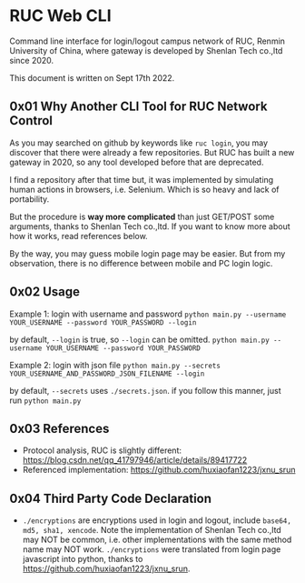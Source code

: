 # RUC Web CLI

Command line interface for login/logout campus network of RUC, Renmin University of China, where gateway is developed by Shenlan Tech co.,ltd since 2020. 

This document is written on Sept 17th 2022.

## 0x01 Why Another CLI Tool for RUC Network Control

As you may searched on github by keywords like `ruc login`, you may discover that there were already a few repositories. But RUC has built a new gateway in 2020, so any tool developed before that are deprecated. 

I find a repository after that time but, it was implemented by simulating human actions in browsers, i.e. Selenium. Which is so heavy and lack of portability.

But the procedure is **way more complicated** than just GET/POST some arguments, thanks to Shenlan Tech co.,ltd. If you want to know more about how it works, read references below.

By the way, you may guess mobile login page may be easier. But from my observation, there is no difference between mobile and PC login logic.

## 0x02 Usage

Example 1: login with username and password
`python main.py --username YOUR_USERNAME --password YOUR_PASSWORD --login`

by default, `--login` is true, so `--login` can be omitted.
`python main.py --username YOUR_USERNAME --password YOUR_PASSWORD`

Example 2: login with json file
`python main.py --secrets YOUR_USERNAME_AND_PASSWORD_JSON_FILENAME --login`

by default, `--secrets` uses `./secrets.json`. if you follow this manner, just run
`python main.py`

## 0x03 References

- Protocol analysis, RUC is slightly different: https://blog.csdn.net/qq_41797946/article/details/89417722
- Referenced implementation: https://github.com/huxiaofan1223/jxnu_srun

## 0x04 Third Party Code Declaration

- `./encryptions` are encryptions used in login and logout, include `base64, md5, sha1, xencode`.
Note the implementation of Shenlan Tech co.,ltd may NOT be common, i.e. other implementations with the same  method name may NOT work.
`./encryptions` were translated from login page javascript into python, thanks to https://github.com/huxiaofan1223/jxnu_srun.